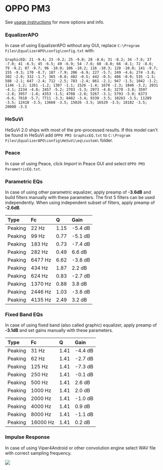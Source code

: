 # OPPO PM3
See [usage instructions](https://github.com/jaakkopasanen/AutoEq#usage) for more options and info.

### EqualizerAPO
In case of using EqualizerAPO without any GUI, replace `C:\Program Files\EqualizerAPO\config\config.txt`
with:
```
GraphicEQ: 21 -9.4; 23 -9.2; 25 -9.0; 28 -8.6; 31 -8.2; 34 -7.6; 37 -7.0; 41 -6.5; 45 -6.5; 49 -6.9; 54 -7.6; 60 -8.0; 66 -8.1; 72 -8.6; 79 -9.2; 87 -9.7; 96 -10.0; 106 -10.2; 116 -10.3; 128 -10.0; 141 -9.7; 155 -9.3; 170 -8.7; 187 -7.9; 206 -6.9; 227 -5.7; 249 -4.6; 274 -3.8; 302 -2.9; 332 -1.7; 365 -0.8; 402 -0.5; 442 -0.5; 486 -0.9; 535 -1.5; 588 -2.1; 647 -2.4; 712 -2.5; 783 -2.4; 861 -2.1; 947 -1.5; 1042 -1.2; 1146 -1.2; 1261 -1.2; 1387 -1.1; 1526 -1.4; 1678 -2.3; 1846 -3.2; 2031 -4.1; 2234 -4.8; 2457 -5.2; 2703 -5.3; 2973 -4.8; 3270 -3.8; 3597 -2.8; 3957 -1.8; 4353 -1.5; 4788 -2.0; 5267 -3.1; 5793 -5.0; 6373 -6.6; 7010 -5.7; 7711 -3.3; 8482 -3.4; 9330 -3.5; 10263 -3.5; 11289 -3.5; 12418 -3.5; 13660 -3.5; 15026 -3.5; 16529 -3.5; 18182 -3.5; 20000 -3.5
```

### HeSuVi
HeSuVi 2.0 ships with most of the pre-processed results. If this model can't be found in HeSuVi add
`OPPO PM3 GraphicEQ.txt` to `C:\Program Files\EqualizerAPO\config\HeSuVi\eq\custom\` folder.

### Peace
In case of using Peace, click *Import* in Peace GUI and select `OPPO PM3 ParametricEQ.txt`.

### Parametric EQs
In case of using other parametric equalizer, apply preamp of **-3.6dB** and build filters manually
with these parameters. The first 5 filters can be used independently.
When using independent subset of filters, apply preamp of **-2.6dB**.

| Type    | Fc      |    Q | Gain    |
|:--------|:--------|:-----|:--------|
| Peaking | 22 Hz   | 1.15 | -5.4 dB |
| Peaking | 99 Hz   | 0.77 | -5.1 dB |
| Peaking | 183 Hz  | 0.73 | -7.4 dB |
| Peaking | 282 Hz  | 0.49 | 6.6 dB  |
| Peaking | 6477 Hz | 6.62 | -3.8 dB |
| Peaking | 434 Hz  | 1.87 | 2.2 dB  |
| Peaking | 624 Hz  | 0.83 | -2.7 dB |
| Peaking | 1370 Hz | 0.88 | 3.8 dB  |
| Peaking | 2446 Hz | 1.03 | -3.8 dB |
| Peaking | 4135 Hz | 2.49 | 3.2 dB  |

### Fixed Band EQs
In case of using fixed band (also called graphic) equalizer, apply preamp of **-3.1dB** and set
gains manually with these parameters.

| Type    | Fc       |    Q | Gain    |
|:--------|:---------|:-----|:--------|
| Peaking | 31 Hz    | 1.41 | -4.4 dB |
| Peaking | 62 Hz    | 1.41 | -2.7 dB |
| Peaking | 125 Hz   | 1.41 | -7.3 dB |
| Peaking | 250 Hz   | 1.41 | -0.1 dB |
| Peaking | 500 Hz   | 1.41 | 2.6 dB  |
| Peaking | 1000 Hz  | 1.41 | 2.0 dB  |
| Peaking | 2000 Hz  | 1.41 | -1.0 dB |
| Peaking | 4000 Hz  | 1.41 | 0.9 dB  |
| Peaking | 8000 Hz  | 1.41 | -1.1 dB |
| Peaking | 16000 Hz | 1.41 | 0.2 dB  |

### Impulse Response
In case of using Viper4Android or other convolution engine select WAV file with correct sampling frequency.

![](https://raw.githubusercontent.com/jaakkopasanen/AutoEq/master/results/referenceaudioanalyzer/zero/OPPO%20PM3/OPPO%20PM3.png)